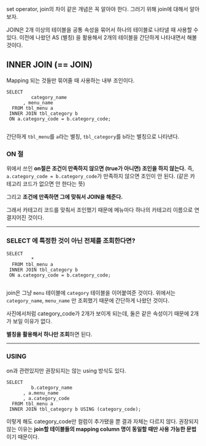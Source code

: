 <p>set operator, join의 차이 같은 개념은 꼭 알아야 한다.
그러기 위해 join에 대해서 알아보자.</p>
<p>JOIN은 2개 이상의 테이블을 공통 속성을 묶어서 하나의 테이블로 나타낼 때 사용할 수 있다.
이전에 나왔던 AS (별칭) 을 활용해서 2개의 테이블을 간단하게 나타내면서 해볼 것이다.</p>
<h2 id="inner-join--join">INNER JOIN (== JOIN)</h2>
<p>Mapping 되는 것들만 묶어줄 때 사용하는 내부 조인이다.</p>
<pre><code class="language-sql">SELECT
         category_name
      , menu_name
  FROM tbl_menu a
 INNER JOIN tbl_category b
 ON a.category_code = b.category_code;</code></pre>
<p><img alt="" src="https://velog.velcdn.com/images/jojehuni_9759/post/83ac7687-ea7c-4003-a2f5-ae1958d5ed52/image.png" /></p>
<p>간단하게 <code>tbl_menu</code>를 <code>a</code>라는 별칭, <code>tbl_category</code>를 <code>b</code>라는 별칭으로 나타낸다.</p>
<h3 id="on-절">ON 절</h3>
<p>위에서 쓰인 <strong>on절은 조건이 만족하지 않으면 (true가 아니면) 조인을 하지 않는다.</strong>
즉, <code>a.category_code = b.category_code</code>가 만족하지 않으면 조인이 안 된다.
(같은 카테고리 코드가 없으면 안 한다는 뜻)</p>
<p>그리고 <strong>조건에 만족하면 그에 맞춰서 JOIN을 해준다.</strong></p>
<p>그래서 카테고리 코드를 맞춰서 조인했기 때문에 메뉴마다 하나의 카테고리 이름으로 연결지어진 것이다.</p>
<hr />
<h3 id="select-에-특정한-것이-아닌-전체를-조회한다면">SELECT 에 특정한 것이 아닌 전체를 조회한다면?</h3>
<pre><code class="language-sql">SELECT
         *
  FROM tbl_menu a
 INNER JOIN tbl_category b
 ON a.category_code = b.category_code;</code></pre>
<p><img alt="" src="https://velog.velcdn.com/images/jojehuni_9759/post/f7eda4d4-36a2-4144-8324-2aa16ac0ef03/image.png" /></p>
<p>join은 그냥 <code>menu</code> 테이블에 <code>category</code> 테이블을 이어붙여준 것이다.
위에서는 <code>category_name</code>, <code>menu_name</code> 만 조회했기 때문에 간단하게 나왔던 것이다.</p>
<p>사진에서처럼 category_code가 2개가 보이게 되는데, 둘은 같은 속성이기 때문에 2개가 보일 이유가 없다. </p>
<p><strong>별칭을 활용해서 하나만 조회</strong>하면 된다.</p>
<hr />
<h3 id="using">USING</h3>
<p>on과 관련있지만 권장되지는 않는 using 방식도 있다.</p>
<pre><code class="language-sql">SELECT
         b.category_name
      , a.menu_name
      , a.category_code
  FROM tbl_menu a
 INNER JOIN tbl_category b USING (category_code);</code></pre>
<p>이렇게 해도 category_code만 컬럼이 추가됐을 뿐 결과 자체는 다르지 않다.
권장되지 않는 이유는 <strong>join할 테이블들의 mapping column 명이 동일할 때만 사용 가능한 문법</strong>이기 때문이다.</p>